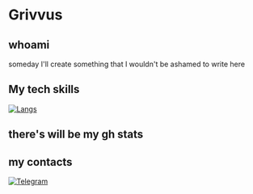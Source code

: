 # Grivvus
## whoami
someday I'll create something that I wouldn't be ashamed to write here
## My tech skills
[![Langs](https://skillicons.dev/icons?i=python,fastapi,postgres,linux,bash,docker,c&theme=light)](https://skillicons.dev)
## there's will be my gh stats
##  my contacts
[![Telegram](https://img.shields.io/badge/Telegram-2CA5E0?style=for-the-badge&logo=telegram&logoColor=white)](t.me/grivvus)
